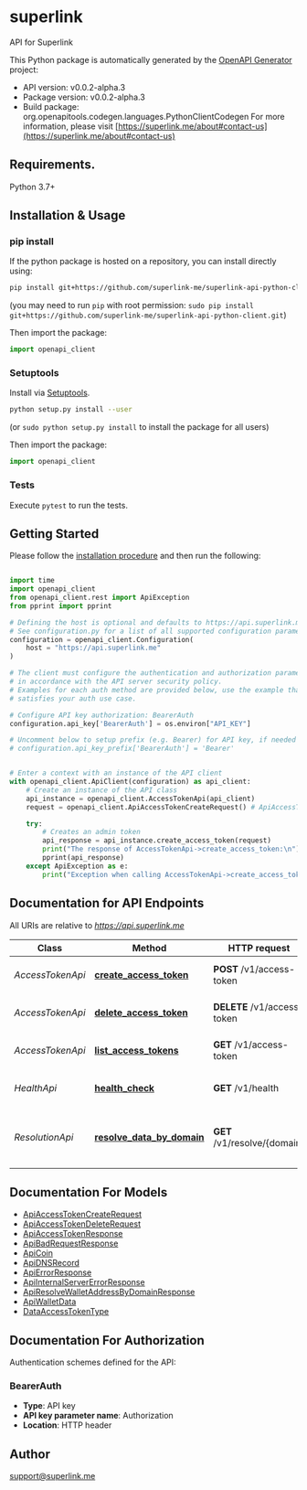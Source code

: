 # superlink
API for Superlink

This Python package is automatically generated by the [OpenAPI Generator](https://openapi-generator.tech) project:

- API version: v0.0.2-alpha.3
- Package version: v0.0.2-alpha.3
- Build package: org.openapitools.codegen.languages.PythonClientCodegen
For more information, please visit [https://superlink.me/about#contact-us](https://superlink.me/about#contact-us)

## Requirements.

Python 3.7+

## Installation & Usage
### pip install

If the python package is hosted on a repository, you can install directly using:

```sh
pip install git+https://github.com/superlink-me/superlink-api-python-client.git
```
(you may need to run `pip` with root permission: `sudo pip install git+https://github.com/superlink-me/superlink-api-python-client.git`)

Then import the package:
```python
import openapi_client
```

### Setuptools

Install via [Setuptools](http://pypi.python.org/pypi/setuptools).

```sh
python setup.py install --user
```
(or `sudo python setup.py install` to install the package for all users)

Then import the package:
```python
import openapi_client
```

### Tests

Execute `pytest` to run the tests.

## Getting Started

Please follow the [installation procedure](#installation--usage) and then run the following:

```python

import time
import openapi_client
from openapi_client.rest import ApiException
from pprint import pprint

# Defining the host is optional and defaults to https://api.superlink.me
# See configuration.py for a list of all supported configuration parameters.
configuration = openapi_client.Configuration(
    host = "https://api.superlink.me"
)

# The client must configure the authentication and authorization parameters
# in accordance with the API server security policy.
# Examples for each auth method are provided below, use the example that
# satisfies your auth use case.

# Configure API key authorization: BearerAuth
configuration.api_key['BearerAuth'] = os.environ["API_KEY"]

# Uncomment below to setup prefix (e.g. Bearer) for API key, if needed
# configuration.api_key_prefix['BearerAuth'] = 'Bearer'


# Enter a context with an instance of the API client
with openapi_client.ApiClient(configuration) as api_client:
    # Create an instance of the API class
    api_instance = openapi_client.AccessTokenApi(api_client)
    request = openapi_client.ApiAccessTokenCreateRequest() # ApiAccessTokenCreateRequest | access token create request

    try:
        # Creates an admin token
        api_response = api_instance.create_access_token(request)
        print("The response of AccessTokenApi->create_access_token:\n")
        pprint(api_response)
    except ApiException as e:
        print("Exception when calling AccessTokenApi->create_access_token: %s\n" % e)

```

## Documentation for API Endpoints

All URIs are relative to *https://api.superlink.me*

Class | Method | HTTP request | Description
------------ | ------------- | ------------- | -------------
*AccessTokenApi* | [**create_access_token**](docs/AccessTokenApi.md#create_access_token) | **POST** /v1/access-token | Creates an admin token
*AccessTokenApi* | [**delete_access_token**](docs/AccessTokenApi.md#delete_access_token) | **DELETE** /v1/access-token | Deletes an access token
*AccessTokenApi* | [**list_access_tokens**](docs/AccessTokenApi.md#list_access_tokens) | **GET** /v1/access-token | Lists access tokens
*HealthApi* | [**health_check**](docs/HealthApi.md#health_check) | **GET** /v1/health | Checks the health of the API
*ResolutionApi* | [**resolve_data_by_domain**](docs/ResolutionApi.md#resolve_data_by_domain) | **GET** /v1/resolve/{domain} | Resolves wallets and DNS records for a domain


## Documentation For Models

 - [ApiAccessTokenCreateRequest](docs/ApiAccessTokenCreateRequest.md)
 - [ApiAccessTokenDeleteRequest](docs/ApiAccessTokenDeleteRequest.md)
 - [ApiAccessTokenResponse](docs/ApiAccessTokenResponse.md)
 - [ApiBadRequestResponse](docs/ApiBadRequestResponse.md)
 - [ApiCoin](docs/ApiCoin.md)
 - [ApiDNSRecord](docs/ApiDNSRecord.md)
 - [ApiErrorResponse](docs/ApiErrorResponse.md)
 - [ApiInternalServerErrorResponse](docs/ApiInternalServerErrorResponse.md)
 - [ApiResolveWalletAddressByDomainResponse](docs/ApiResolveWalletAddressByDomainResponse.md)
 - [ApiWalletData](docs/ApiWalletData.md)
 - [DataAccessTokenType](docs/DataAccessTokenType.md)


<a id="documentation-for-authorization"></a>
## Documentation For Authorization


Authentication schemes defined for the API:
<a id="BearerAuth"></a>
### BearerAuth

- **Type**: API key
- **API key parameter name**: Authorization
- **Location**: HTTP header


## Author

support@superlink.me


